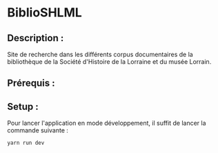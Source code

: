 # BiblioSHLML

## Description :
Site de recherche dans les différents corpus documentaires de la bibliothèque de la Société d'Histoire de la Lorraine et du musée Lorrain.

## Prérequis :

## Setup :

Pour lancer l'application en mode développement, il suffit de lancer la commande suivante :
```bash
yarn run dev
```

